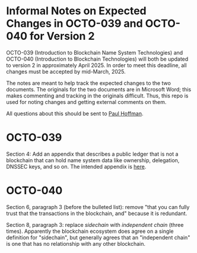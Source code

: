 # Informal Notes on Expected Changes in OCTO-039 and OCTO-040 for Version 2

OCTO-039 (Introduction to Blockchain Name System Technologies) and OCTO-040 (Introduction to Blockchain Technologies) will both be updated to version 2 in approximately April 2025.
In order to meet this deadline, all changes must be accepted by mid-March, 2025.

The notes are meant to help track the expected changes to the two documents.
The originals for the two documents are in Microsoft Word; this makes commenting and tracking in the originals difficult.
Thus, this repo is used for noting changes and getting external comments on them.

All questions about this should be sent to [Paul Hoffman](paul.hoffman@icann.org).

# OCTO-039

Section 4: Add an appendix that describes a public ledger that is not a blockchain that can hold name system data like ownership, delegation, DNSSEC keys, and so on.
The intended appendix is [here](public-ledger.md).

# OCTO-040

Section 6, paragraph 3 (before the bulleted list): remove "that you can fully trust that the transactions in the blockchain, and" because it is redundant.

Section 8, paragraph 3: replace *sidechain* with *independent chain* (three times).
Apparently the blockchain ecosystem does agree on a single definition for "sidechain", but generally agrees that an "independent chain" is one that has no relationship with any other blockchain.

